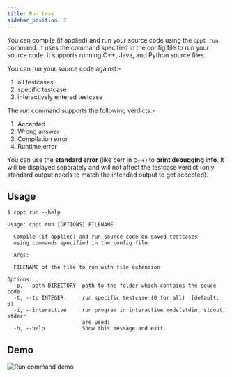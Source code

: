 ```yaml
---
title: Run task
sidebar_position: 2
---
```


You can compile (if applied) and run your source code using the `cppt run` command. It uses the command specified in the config file to run your source code. It supports running C++, Java, and Python source files.

You can run your source code against:-

1. all testcases
2. specific testcase
3. interactively entered testcase

The _run_ command supports the following verdicts:-

1. Accepted
2. Wrong answer
3. Compilation error
4. Runtime error

You can use the **standard error** (like cerr in c++) to **print debugging info**. It will be displayed separately and will not affect the testcase verdict (only standard output needs to match the intended output to get accepted).

## Usage

```shell
$ cppt run --help
```

```shell
Usage: cppt run [OPTIONS] FILENAME

  Compile (if applied) and run source code on saved testcases
  using commands specified in the config file

  Args:

  FILENAME of the file to run with file extension

Options:
  -p, --path DIRECTORY  path to the folder which contains the souce code
  -t, --tc INTEGER      run specific testcase (0 for all)  [default: 0]
  -i, --interactive     run program in interactive mode(stdin, stdout, stderr
                        are used)
  -h, --help            Show this message and exit.
```

## Demo

![Run command demo](/gif/run.gif)
